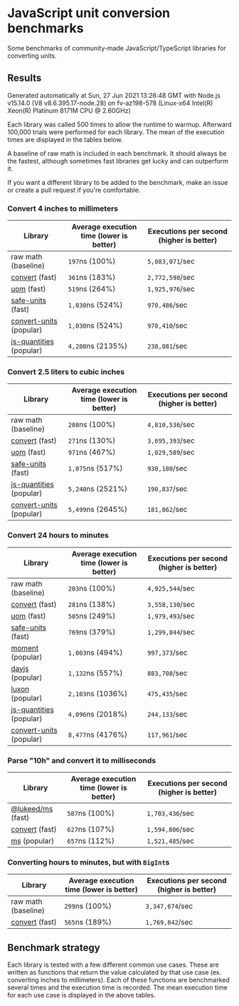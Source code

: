 # JavaScript unit conversion benchmarks

Some benchmarks of community-made JavaScript/TypeScript libraries for converting units.

## Results

<!-- beginblock(results) -->

Generated automatically at Sun, 27 Jun 2021 13:26:48 GMT with Node.js v15.14.0 (V8 v8.6.395.17-node.28) on fv-az198-578 (Linux-x64 Intel(R) Xeon(R) Platinum 8171M CPU @ 2.60GHz)

Each library was called 500 times to allow the runtime to warmup.
Afterward 100,000 trials were performed for each library.
The mean of the execution times are displayed in the tables below.

A baseline of raw math is included in each benchmark.
It should always be the fastest, although sometimes fast libraries get lucky and can outperform it.

If you want a different library to be added to the benchmark, make an issue or create a pull request if you're comfortable.

### Convert 4 inches to millimeters

| Library                                                            | Average execution time (lower is better) | Executions per second (higher is better) |
| ------------------------------------------------------------------ | ---------------------------------------- | ---------------------------------------- |
| raw math (baseline)                                                | `197`ns (100%)                           | `5,083,071`/sec                          |
| [convert](https://npmjs.com/package/convert) (fast)                | `361`ns (183%)                           | `2,772,598`/sec                          |
| [uom](https://npmjs.com/package/uom) (fast)                        | `519`ns (264%)                           | `1,925,976`/sec                          |
| [safe-units](https://npmjs.com/package/safe-units) (fast)          | `1,030`ns (524%)                         | `970,486`/sec                            |
| [convert-units](https://npmjs.com/package/convert-units) (popular) | `1,030`ns (524%)                         | `970,410`/sec                            |
| [js-quantities](https://npmjs.com/package/js-quantities) (popular) | `4,200`ns (2135%)                        | `238,081`/sec                            |

### Convert 2.5 liters to cubic inches

| Library                                                            | Average execution time (lower is better) | Executions per second (higher is better) |
| ------------------------------------------------------------------ | ---------------------------------------- | ---------------------------------------- |
| raw math (baseline)                                                | `208`ns (100%)                           | `4,810,536`/sec                          |
| [convert](https://npmjs.com/package/convert) (fast)                | `271`ns (130%)                           | `3,695,393`/sec                          |
| [uom](https://npmjs.com/package/uom) (fast)                        | `971`ns (467%)                           | `1,029,589`/sec                          |
| [safe-units](https://npmjs.com/package/safe-units) (fast)          | `1,075`ns (517%)                         | `930,180`/sec                            |
| [js-quantities](https://npmjs.com/package/js-quantities) (popular) | `5,240`ns (2521%)                        | `190,837`/sec                            |
| [convert-units](https://npmjs.com/package/convert-units) (popular) | `5,499`ns (2645%)                        | `181,862`/sec                            |

### Convert 24 hours to minutes

| Library                                                            | Average execution time (lower is better) | Executions per second (higher is better) |
| ------------------------------------------------------------------ | ---------------------------------------- | ---------------------------------------- |
| raw math (baseline)                                                | `203`ns (100%)                           | `4,925,544`/sec                          |
| [convert](https://npmjs.com/package/convert) (fast)                | `281`ns (138%)                           | `3,558,130`/sec                          |
| [uom](https://npmjs.com/package/uom) (fast)                        | `505`ns (249%)                           | `1,979,493`/sec                          |
| [safe-units](https://npmjs.com/package/safe-units) (fast)          | `769`ns (379%)                           | `1,299,844`/sec                          |
| [moment](https://npmjs.com/package/moment) (popular)               | `1,003`ns (494%)                         | `997,373`/sec                            |
| [dayjs](https://npmjs.com/package/dayjs) (popular)                 | `1,132`ns (557%)                         | `883,708`/sec                            |
| [luxon](https://npmjs.com/package/luxon) (popular)                 | `2,103`ns (1036%)                        | `475,435`/sec                            |
| [js-quantities](https://npmjs.com/package/js-quantities) (popular) | `4,096`ns (2018%)                        | `244,133`/sec                            |
| [convert-units](https://npmjs.com/package/convert-units) (popular) | `8,477`ns (4176%)                        | `117,961`/sec                            |

### Parse "10h" and convert it to milliseconds

| Library                                                   | Average execution time (lower is better) | Executions per second (higher is better) |
| --------------------------------------------------------- | ---------------------------------------- | ---------------------------------------- |
| [@lukeed/ms](https://npmjs.com/package/@lukeed/ms) (fast) | `587`ns (100%)                           | `1,703,436`/sec                          |
| [convert](https://npmjs.com/package/convert) (fast)       | `627`ns (107%)                           | `1,594,806`/sec                          |
| [ms](https://npmjs.com/package/ms) (popular)              | `657`ns (112%)                           | `1,521,485`/sec                          |

### Converting hours to minutes, but with `BigInt`s

| Library                                             | Average execution time (lower is better) | Executions per second (higher is better) |
| --------------------------------------------------- | ---------------------------------------- | ---------------------------------------- |
| raw math (baseline)                                 | `299`ns (100%)                           | `3,347,674`/sec                          |
| [convert](https://npmjs.com/package/convert) (fast) | `565`ns (189%)                           | `1,769,842`/sec                          |

<!-- endblock(results) -->

## Benchmark strategy

Each library is tested with a few different common use cases.
These are written as functions that return the value calculated by that use case (ex. converting inches to millimeters).
Each of these functions are benchmarked several times and the execution time is recorded.
The mean execution time for each use case is displayed in the above tables.
